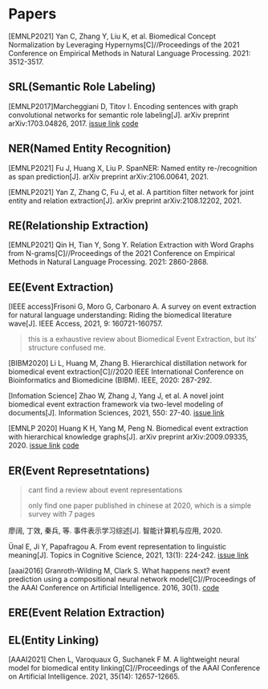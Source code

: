 # Papers

[EMNLP2021] Yan C, Zhang Y, Liu K, et al. Biomedical Concept Normalization by Leveraging Hypernyms[C]//Proceedings of the 2021 Conference on Empirical Methods in Natural Language Processing. 2021: 3512-3517.

## SRL(Semantic Role Labeling)
[EMNLP2017]Marcheggiani D, Titov I. Encoding sentences with graph convolutional networks for semantic role labeling[J]. arXiv preprint arXiv:1703.04826, 2017. [issue link](https://github.com/P-KB-O/good-first-repo/issues/1) [code](https://github.com/diegma/neural-dep-srl)

 
## NER(Named Entity Recognition)
[EMNLP2021] Fu J, Huang X, Liu P. SpanNER: Named entity re-/recognition as span prediction[J]. arXiv preprint arXiv:2106.00641, 2021.

[EMNLP2021] Yan Z, Zhang C, Fu J, et al. A partition filter network for joint entity and relation extraction[J]. arXiv preprint arXiv:2108.12202, 2021.

## RE(Relationship Extraction)
[EMNLP2021] Qin H, Tian Y, Song Y. Relation Extraction with Word Graphs from N-grams[C]//Proceedings of the 2021 Conference on Empirical Methods in Natural Language Processing. 2021: 2860-2868.


## EE(Event Extraction)
[IEEE access]Frisoni G, Moro G, Carbonaro A. A survey on event extraction for natural language understanding: Riding the biomedical literature wave[J]. IEEE Access, 2021, 9: 160721-160757. 
> this is a exhaustive review about Biomedical Event Extraction, but its' structure confused me.

[BIBM2020] Li L, Huang M, Zhang B. Hierarchical distillation network for biomedical event extraction[C]//2020 IEEE International Conference on Bioinformatics and Biomedicine (BIBM). IEEE, 2020: 287-292. 

[Infomation Science] Zhao W, Zhang J, Yang J, et al. A novel joint biomedical event extraction framework via two-level modeling of documents[J]. Information Sciences, 2021, 550: 27-40. [issue link](https://github.com/P-KB-O/good-first-repo/issues/2)

[EMNLP 2020] Huang K H, Yang M, Peng N. Biomedical event extraction with hierarchical knowledge graphs[J]. arXiv preprint arXiv:2009.09335, 2020. [issue link](https://github.com/P-KB-O/good-first-repo/issues/3) [code](https://github.com/PlusLabNLP/GEANet-BioMed-Event-Extraction)

## ER(Event Represetntations)

> cant find a review about event representations
> 
> only find one paper published in chinese at 2020, which is a simple survey with 7 pages

廖阔, 丁效, 秦兵, 等. 事件表示学习综述[J]. 智能计算机与应用, 2020.

Ünal E, Ji Y, Papafragou A. From event representation to linguistic meaning[J]. Topics in Cognitive Science, 2021, 13(1): 224-242. [issue link](https://github.com/P-KB-O/good-first-repo/issues/4)

[aaai2016] Granroth-Wilding M, Clark S. What happens next? event prediction using a compositional neural network model[C]//Proceedings of the AAAI Conference on Artificial Intelligence. 2016, 30(1). [code](https://mark.granroth-wilding.co.uk/papers/what_happens_next/)

## ERE(Event Relation Extraction)

## EL(Entity Linking)
[AAAI2021] Chen L, Varoquaux G, Suchanek F M. A lightweight neural model for biomedical entity linking[C]//Proceedings of the AAAI Conference on Artificial Intelligence. 2021, 35(14): 12657-12665.

